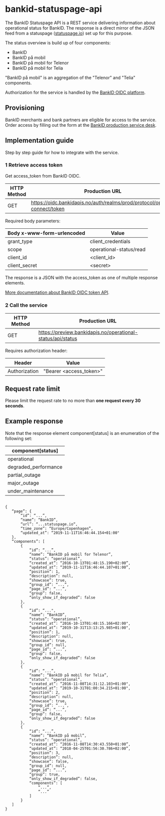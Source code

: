 # bankid-statuspage-api

The BankID Statuspage API is a REST service delivering information about operational status for BankID.
The response is a direct mirror of the JSON feed from a statuspage ([statuspage.io](https://www.statuspage.io/)) set up for this purpose.

The status overview is build up of four components:

* BankID
* BankID på mobil
* BankID på mobil for Telenor
* BankID på mobil for Telia

"BankID på mobil" is an aggregation of the "Telenor" and "Telia" components.

Authorization for the service is handled by the [BankID OIDC platform](https://confluence.bankidnorge.no/confluence/pdoidcl/introduction).

## Provisioning
BankID merchants and bank partners are eligible for access to the service.
Order access by filling out the form at the [BankID production service desk](https://servicedesk.bankidnorge.no/jira/servicedesk/customer/portal/3/group/9).

## Implementation guide

Step by step guide for how to integrate with the service.

### 1 Retrieve access token

Get access_token from BankID OIDC.

| HTTP Method | Production URL |
|---|---|
| GET | https://oidc.bankidapis.no/auth/realms/prod/protocol/openid-connect/token |

Required body parameters:

| Body x-www-form-urlencoded  | Value|
|---|---|
|grant_type|client_credentials|
|scope|operational-status/read|
|client_id|\<client_id\>|
|client_secret|\<secret\>|

The response is a JSON with the access_token as one of multiple response elements.

[More documentation about BankID OIDC token API](https://confluence.bankidnorge.no/confluence/pdoidcl/technical-documentation/rest-api/token).

### 2 Call the service

| HTTP Method | Production URL |
|---|---|
| GET | https://preview.bankidapis.no/operational-status/api/status |

Requires authorization header:

 | Header  | Value|
|---|---|
|Authorization|"Bearer \<access_token\>"|
 
## Request rate limit

Please limit the request rate to no more than **one request every 30 seconds**.

## Example response

Note that the response element component\[status\] is an enumeration of the following set:

|component\[status\]|
|---|
|operational|
|degraded_performance|
|partial_outage|
|major_outage|
|under_maintenance|

<pre><code>
{
   “page”: {
       “id”: “...”,
       “name”: “BankID”,
       “url”: “...statuspage.io“,
       “time_zone”: “Europe/Copenhagen”,
       “updated_at”: “2019-11-11T16:46:44.154+01:00"
   },
   “components”: [
       {
           “id”: “...”,
           “name”: “BankID på mobil for Telenor”,
           “status”: “operational”,
           “created_at”: “2016-10-13T01:48:15.190+02:00”,
           “updated_at”: “2019-11-11T16:46:44.107+01:00”,
           “position”: 1,
           “description”: null,
           “showcase”: true,
           “group_id”: “...”,
           “page_id”: “...”,
           “group”: false,
           “only_show_if_degraded”: false
       },
       {
           “id”: “...",
           “name”: “BankID”,
           “status”: “operational”,
           “created_at”: “2016-10-13T01:48:15.166+02:00",
           “updated_at”: “2019-10-31T13:13:25.985+01:00",
           “position”: 1,
           “description”: null,
           “showcase”: true,
           “group_id”: null,
           “page_id”: “...”,
           “group”: false,
           “only_show_if_degraded”: false
       },
       {
           “id”: “...”,
           “name”: “BankID på mobil for Telia”,
           “status”: “operational”,
           “created_at”: “2016-11-08T14:31:12.103+01:00",
           “updated_at”: “2019-10-31T01:00:34.215+01:00",
           “position”: 2,
           “description”: null,
           “showcase”: true,
           “group_id”: “...”,
           “page_id”: “...”,
           “group”: false,
           “only_show_if_degraded”: false
       },
       {
           “id”: “...”,
           “name”: “BankID på mobil”,
           “status”: “operational”,
           “created_at”: “2016-11-08T14:30:43.550+01:00”,
           “updated_at”: “2018-04-25T01:56:30.786+02:00”,
           “position”: 3,
           “description”: null,
           “showcase”: false,
           “group_id”: null,
           “page_id”: “...”,
           “group”: true,
           “only_show_if_degraded”: false,
           “components”: [
               “...”,
               “...”
           ]
       }
   ]
}</code></pre>
